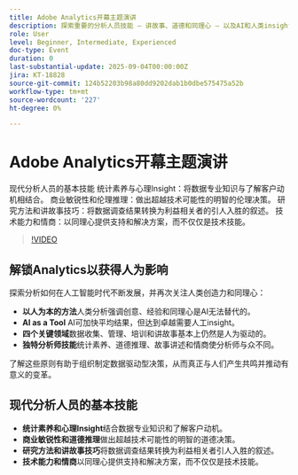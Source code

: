 ```yaml
---
title: Adobe Analytics开幕主题演讲
description: 探索重要的分析人员技能 — 讲故事、道德和同理心 — 以及AI和人类insight如何相结合以产生有意义的业务成果。
role: User
level: Beginner, Intermediate, Experienced
doc-type: Event
duration: 0
last-substantial-update: 2025-09-04T00:00:00Z
jira: KT-18828
source-git-commit: 124b52203b98a80dd9202dab1b0dbe575475a52b
workflow-type: tm+mt
source-wordcount: '227'
ht-degree: 0%

---
```



# Adobe Analytics开幕主题演讲

现代分析人员的基本技能
统计素养与心理Insight：将数据专业知识与了解客户动机相结合。
商业敏锐性和伦理推理：做出超越技术可能性的明智的伦理决策。
研究方法和讲故事技巧：将数据调查结果转换为利益相关者的引人入胜的叙述。
技术能力和情商：以同理心提供支持和解决方案，而不仅仅是技术技能。

>[!VIDEO](https://video.tv.adobe.com/v/3471202/?learn=on&enablevpops&captions=chi_hans)

## 解锁Analytics以获得人为影响

探索分析如何在人工智能时代不断发展，并再次关注人类创造力和同理心：

* **以人为本的方法**&#x200B;人类分析强调创意、经验和同理心是AI无法替代的。
* **AI as a Tool** AI可加快平均结果，但达到卓越需要人工insight。
* **四个关键领域**&#x200B;数据收集、管理、培训和讲故事基本上仍然是人为驱动的。
* **独特分析师技能**&#x200B;统计素养、道德推理、故事讲述和情商使分析师与众不同。

了解这些原则有助于组织制定数据驱动型决策，从而真正与人们产生共鸣并推动有意义的变革。

## 现代分析人员的基本技能

* **统计素养和心理Insight**&#x200B;结合数据专业知识和了解客户动机。
* **商业敏锐性和道德推理**&#x200B;做出超越技术可能性的明智的道德决策。
* **研究方法和讲故事技巧**&#x200B;将数据调查结果转换为利益相关者引人入胜的叙述。
* **技术能力和情商**&#x200B;以同理心提供支持和解决方案，而不仅仅是技术技能。